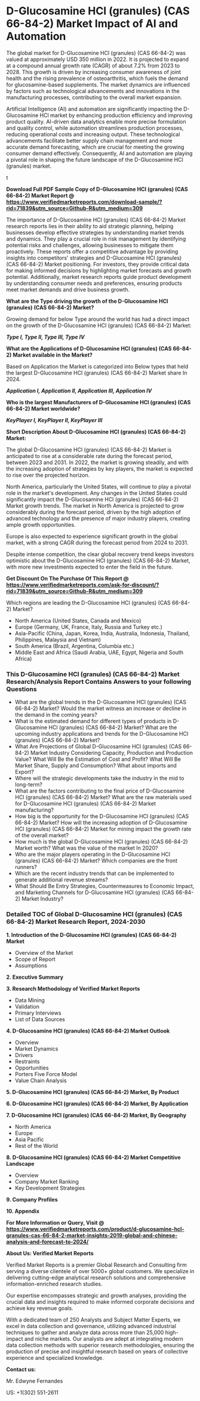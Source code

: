 <meta name="title" content="Global D-Glucosamine HCl (granules) (CAS 66-84-2) Market Impact of AI and Automation"><meta name="description" content="The global market for D-Glucosamine HCl (granules) (CAS 66-84-2) was valued at approximately USD 350 million in 2022. It is projected to expand at a compound annual gr"><meta name="title" content="D-Glucosamine HCl (granules) (CAS 66-84-2) Market Size, Share, Scope, Trends, Growth, Opportunities, Analysis, Forecast"><h1>D-Glucosamine HCl (granules) (CAS 66-84-2) Market Impact of AI and Automation</h1><p>The global market for D-Glucosamine HCl (granules) (CAS 66-84-2) was valued at approximately USD 350 million in 2022. It is projected to expand at a compound annual growth rate (CAGR) of about 7.2% from 2023 to 2028. This growth is driven by increasing consumer awareness of joint health and the rising prevalence of osteoarthritis, which fuels the demand for glucosamine-based supplements. The market dynamics are influenced by factors such as technological advancements and innovations in the manufacturing processes, contributing to the overall market expansion.</p><p>Artificial Intelligence (AI) and automation are significantly impacting the D-Glucosamine HCl market by enhancing production efficiency and improving product quality. AI-driven data analytics enable more precise formulation and quality control, while automation streamlines production processes, reducing operational costs and increasing output. These technological advancements facilitate better supply chain management and more accurate demand forecasting, which are crucial for meeting the growing consumer demand effectively. Consequently, AI and automation are playing a pivotal role in shaping the future landscape of the D-Glucosamine HCl (granules) market.</p>t</p><p id="" class=""><strong>Download Full PDF Sample Copy of D-Glucosamine HCl (granules) (CAS 66-84-2) Market Report @ <a href="https://www.verifiedmarketreports.com/download-sample/?rid=71839&utm_source=Github-R&utm_medium=309" target="_blank">https://www.verifiedmarketreports.com/download-sample/?rid=71839&utm_source=Github-R&utm_medium=309</a></strong></p><p>The importance of&nbsp;D-Glucosamine HCl (granules) (CAS 66-84-2) Market research reports lies in their ability to aid strategic planning, helping businesses develop effective strategies by understanding market trends and dynamics. They play a crucial role in risk management by identifying potential risks and challenges, allowing businesses to mitigate them proactively. These reports offer a competitive advantage by providing insights into competitors' strategies and D-Glucosamine HCl (granules) (CAS 66-84-2) Market positioning. For investors, they provide critical data for making informed decisions by highlighting market forecasts and growth potential. Additionally, market research reports guide product development by understanding consumer needs and preferences, ensuring products meet market demands and drive business growth.</p><p><strong>What are the&nbsp;Type driving the growth of the D-Glucosamine HCl (granules) (CAS 66-84-2) Market?</strong></p><p id="" class="">Growing demand for below Type around the world has had a direct impact on the growth of the D-Glucosamine HCl (granules) (CAS 66-84-2) Market:</p><em><strong>Type I, Type II, Type III, Type IV</strong></em></p><strong>What are the&nbsp;Applications&nbsp;of D-Glucosamine HCl (granules) (CAS 66-84-2) Market available in the Market?</strong></p><p id="" class="">Based on Application the Market is categorized into Below types that held the largest D-Glucosamine HCl (granules) (CAS 66-84-2) Market share In 2024.</p><em><strong>Application I, Application II, Application III, Application IV</strong></em></p><strong>Who is the largest Manufacturers of D-Glucosamine HCl (granules) (CAS 66-84-2) Market worldwide?</strong></p><p><em><strong>KeyPlayer I, KeyPlayer II, KeyPlayer III</strong></em></p><p id="" class=""><strong>Short Description About D-Glucosamine HCl (granules) (CAS 66-84-2) Market:</strong></p><p>The global D-Glucosamine HCl (granules) (CAS 66-84-2) Market is anticipated to rise at a considerable rate during the forecast period, between 2023 and 2031. In 2022, the market is growing steadily, and with the increasing adoption of strategies by key players, the market is expected to rise over the projected horizon.</p><p>North America, particularly the United States, will continue to play a pivotal role in the market's development. Any changes in the United States could significantly impact the D-Glucosamine HCl (granules) (CAS 66-84-2) Market growth trends. The market in North America is projected to grow considerably during the forecast period, driven by the high adoption of advanced technology and the presence of major industry players, creating ample growth opportunities.</p><p>Europe is also expected to experience significant growth in the global market, with a strong CAGR during the forecast period from 2024 to 2031.</p><p>Despite intense competition, the clear global recovery trend keeps investors optimistic about the D-Glucosamine HCl (granules) (CAS 66-84-2) Market, with more new investments expected to enter the field in the future.</p><p id="" class=""><strong>Get Discount On The Purchase Of This Report @ <a href="https://www.verifiedmarketreports.com/ask-for-discount/?rid=71839&utm_source=Github-R&utm_medium=309" target="_blank">https://www.verifiedmarketreports.com/ask-for-discount/?rid=71839&utm_source=Github-R&utm_medium=309</a></strong></p>Which regions are leading the D-Glucosamine HCl (granules) (CAS 66-84-2) Market?</p><ul><li>North America (United States, Canada and Mexico)</li><li>Europe (Germany, UK, France, Italy, Russia and Turkey etc.)</li><li>Asia-Pacific (China, Japan, Korea, India, Australia, Indonesia, Thailand, Philippines, Malaysia and Vietnam)</li><li>South America (Brazil, Argentina, Columbia etc.)</li><li>Middle East and Africa (Saudi Arabia, UAE, Egypt, Nigeria and South Africa)</li></ul><h3 id="" class="">This D-Glucosamine HCl (granules) (CAS 66-84-2) Market Research/Analysis Report Contains Answers to your following Questions</h3><ul><li>What are the global trends in the D-Glucosamine HCl (granules) (CAS 66-84-2) Market? Would the market witness an increase or decline in the demand in the coming years?</li><li>What is the estimated demand for different types of products in D-Glucosamine HCl (granules) (CAS 66-84-2) Market? What are the upcoming industry applications and trends for the D-Glucosamine HCl (granules) (CAS 66-84-2) Market?</li><li>What Are Projections of Global D-Glucosamine HCl (granules) (CAS 66-84-2) Market Industry Considering Capacity, Production and Production Value? What Will Be the Estimation of Cost and Profit? What Will Be Market Share, Supply and Consumption? What about imports and Export?</li><li>Where will the strategic developments take the industry in the mid to long-term?</li><li>What are the factors contributing to the final price of D-Glucosamine HCl (granules) (CAS 66-84-2) Market? What are the raw materials used for D-Glucosamine HCl (granules) (CAS 66-84-2) Market manufacturing?</li><li>How big is the opportunity for the D-Glucosamine HCl (granules) (CAS 66-84-2) Market? How will the increasing adoption of D-Glucosamine HCl (granules) (CAS 66-84-2) Market for mining impact the growth rate of the overall market?</li><li>How much is the global D-Glucosamine HCl (granules) (CAS 66-84-2) Market worth? What was the value of the market In 2020?</li><li>Who are the major players operating in the D-Glucosamine HCl (granules) (CAS 66-84-2) Market? Which companies are the front runners?</li><li>Which are the recent industry trends that can be implemented to generate additional revenue streams?</li><li>What Should Be Entry Strategies, Countermeasures to Economic Impact, and Marketing Channels for D-Glucosamine HCl (granules) (CAS 66-84-2) Market Industry?</li></ul><h3 id="" class="">Detailed TOC of Global D-Glucosamine HCl (granules) (CAS 66-84-2) Market Research Report, 2024-2030</h3><p id="" class=""><strong>1. Introduction of the D-Glucosamine HCl (granules) (CAS 66-84-2) Market</strong></p><ul><li>Overview of the Market</li><li>Scope of Report</li><li>Assumptions</li></ul><p id="" class=""><strong>2. Executive Summary</strong></p><p id="" class=""><strong>3. Research Methodology of Verified Market Reports</strong></p><ul><li>Data Mining</li><li>Validation</li><li>Primary Interviews</li><li>List of Data Sources</li></ul><p id="" class=""><strong>4. D-Glucosamine HCl (granules) (CAS 66-84-2) Market Outlook</strong></p><ul><li>Overview</li><li>Market Dynamics</li><li>Drivers</li><li>Restraints</li><li>Opportunities</li><li>Porters Five Force Model</li><li>Value Chain Analysis</li></ul><p id="" class=""><strong>5. D-Glucosamine HCl (granules) (CAS 66-84-2) Market, By Product</strong></p><p id="" class=""><strong>6. D-Glucosamine HCl (granules) (CAS 66-84-2) Market, By Application</strong></p><p id="" class=""><strong>7. D-Glucosamine HCl (granules) (CAS 66-84-2) Market, By Geography</strong></p><ul><li>North America</li><li>Europe</li><li>Asia Pacific</li><li>Rest of the World</li></ul><p id="" class=""><strong>8. D-Glucosamine HCl (granules) (CAS 66-84-2) Market Competitive Landscape</strong></p><ul><li>Overview</li><li>Company Market Ranking</li><li>Key Development Strategies</li></ul><p id="" class=""><strong>9. Company Profiles</strong></p><p id="" class=""><strong>10. Appendix</strong></p><p id="" class=""><strong>For More Information or Query, Visit @ <a href="https://www.verifiedmarketreports.com/product/d-glucosamine-hcl-granules-cas-66-84-2-market-insights-2019-global-and-chinese-analysis-and-forecast-to-2024/" target="_blank">https://www.verifiedmarketreports.com/product/d-glucosamine-hcl-granules-cas-66-84-2-market-insights-2019-global-and-chinese-analysis-and-forecast-to-2024/</a></strong></p><p id="" class=""><strong>About Us: Verified Market Reports</strong></p><p id="" class="">Verified Market Reports is a premier Global Research and Consulting firm serving a diverse clientele of over 5000+ global customers. We specialize in delivering cutting-edge analytical research solutions and comprehensive information-enriched research studies.</p><p id="" class="">Our expertise encompasses strategic and growth analyses, providing the crucial data and insights required to make informed corporate decisions and achieve key revenue goals.</p><p id="" class="">With a dedicated team of 250 Analysts and Subject Matter Experts, we excel in data collection and governance, utilizing advanced industrial techniques to gather and analyze data across more than 25,000 high-impact and niche markets. Our analysts are adept at integrating modern data collection methods with superior research methodologies, ensuring the production of precise and insightful research based on years of collective experience and specialized knowledge.</p><p id="" class=""><strong>Contact us:</strong></p><p id="" class="">Mr. Edwyne Fernandes</p><p id="" class="">US: +1(302) 551-2611</p>
